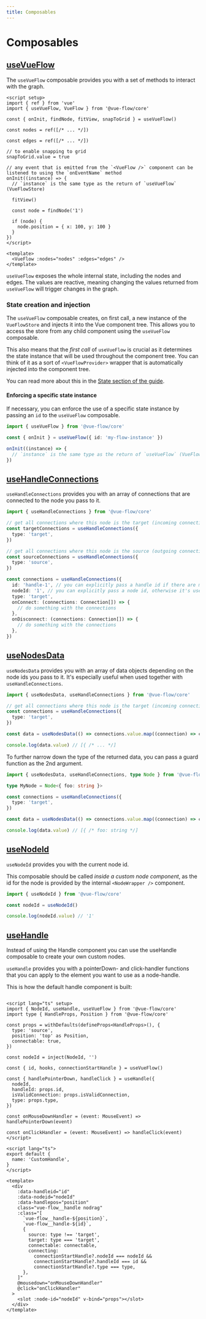 ```yaml
---
title: Composables
---
```


# Composables

## [useVueFlow](/typedocs/functions/useVueFlow)

The `useVueFlow` composable provides you with a set of methods to interact with the graph.

```vue
<script setup>
import { ref } from 'vue'
import { useVueFlow, VueFlow } from '@vue-flow/core'

const { onInit, findNode, fitView, snapToGrid } = useVueFlow()

const nodes = ref([/* ... */])

const edges = ref([/* ... */])

// to enable snapping to grid
snapToGrid.value = true

// any event that is emitted from the `<VueFlow />` component can be listened to using the `onEventName` method
onInit((instance) => {
  // `instance` is the same type as the return of `useVueFlow` (VueFlowStore)
  
  fitView()
  
  const node = findNode('1')
  
  if (node) {
    node.position = { x: 100, y: 100 }
  }
})
</script>

<template>
  <VueFlow :nodes="nodes" :edges="edges" />
</template>
```

`useVueFlow` exposes the whole internal state, including the nodes and edges.
The values are reactive, meaning changing the values returned from `useVueFlow` will trigger changes in the graph.

### State creation and injection

The `useVueFlow` composable creates, on first call, a new instance of the `VueFlowStore` and injects it into the Vue component tree.
This allows you to access the store from any child component using the `useVueFlow` composable.

This also means that the *first call* of `useVueFlow` is crucial as it determines the state instance that will be used throughout the component tree.
You can think of it as a sort of `<VueFlowProvider>` wrapper that is automatically injected into the component tree.

You can read more about this in the [State section of the guide](/guide/vue-flow/state).

#### Enforcing a specific state instance

If necessary, you can enforce the use of a specific state instance by passing an `id` to the `useVueFlow` composable.

```ts
import { useVueFlow } from '@vue-flow/core'

const { onInit } = useVueFlow({ id: 'my-flow-instance' })

onInit((instance) => {
  // `instance` is the same type as the return of `useVueFlow` (VueFlowStore)
})
```

## [useHandleConnections](/typedocs/functions/useHandleConnections)

`useHandleConnections` provides you with an array of connections that are connected to the node you pass to it.

```ts
import { useHandleConnections } from '@vue-flow/core'

// get all connections where this node is the target (incoming connections)
const targetConnections = useHandleConnections({
  type: 'target',
})

// get all connections where this node is the source (outgoing connections)
const sourceConnections = useHandleConnections({
  type: 'source',
})

const connections = useHandleConnections({
  id: 'handle-1', // you can explicitly pass a handle id if there are multiple handles of the same type
  nodeId: '1', // you can explicitly pass a node id, otherwise it's used from the `NodeId  injection
  type: 'target',
  onConnect: (connections: Connection[]) => {
    // do something with the connections
  },
  onDisconnect: (connections: Connection[]) => {
    // do something with the connections
  },
})
```

## [useNodesData](/typedocs/functions/useNodesData)

`useNodesData` provides you with an array of data objects depending on the node ids you pass to it.
It's especially useful when used together with `useHandleConnections`.

```ts
import { useNodesData, useHandleConnections } from '@vue-flow/core'

// get all connections where this node is the target (incoming connections)
const connections = useHandleConnections({
  type: 'target',
})

const data = useNodesData(() => connections.value.map((connection) => connection.source))

console.log(data.value) // [{ /* ... */]
```

To further narrow down the type of the returned data, you can pass a guard function as the 2nd argument.

```ts
import { useNodesData, useHandleConnections, type Node } from '@vue-flow/core'

type MyNode = Node<{ foo: string }>

const connections = useHandleConnections({
  type: 'target',
})

const data = useNodesData(() => connections.value.map((connection) => connection.source), (node): node is MyNode => node.type === 'foo')

console.log(data.value) // [{ /* foo: string */]
```

## [useNodeId](/typedocs/functions/useNodeId)

`useNodeId` provides you with the current node id.

This composable should be called *inside a custom node component*,
as the id for the node is provided by the internal `<NodeWrapper />` component.

```ts
import { useNodeId } from '@vue-flow/core'

const nodeId = useNodeId()

console.log(nodeId.value) // '1'
```

## [useHandle](/typedocs/functions/useHandle)

Instead of using the Handle component you can use the useHandle composable to create your own custom nodes. 

`useHandle`
provides you with a pointerDown- and click-handler functions that you can apply to the element you want to use as a
node-handle.

This is how the default handle component is built:

```vue

<script lang="ts" setup>
import { NodeId, useHandle, useVueFlow } from '@vue-flow/core'
import type { HandleProps, Position } from '@vue-flow/core'

const props = withDefaults(defineProps<HandleProps>(), {
  type: 'source',
  position: 'top' as Position,
  connectable: true,
})

const nodeId = inject(NodeId, '')

const { id, hooks, connectionStartHandle } = useVueFlow()

const { handlePointerDown, handleClick } = useHandle({
  nodeId,
  handleId: props.id,
  isValidConnection: props.isValidConnection,
  type: props.type,
})

const onMouseDownHandler = (event: MouseEvent) => handlePointerDown(event)

const onClickHandler = (event: MouseEvent) => handleClick(event)
</script>

<script lang="ts">
export default {
  name: 'CustomHandle',
}
</script>

<template>
  <div
    :data-handleid="id"
    :data-nodeid="nodeId"
    :data-handlepos="position"
    class="vue-flow__handle nodrag"
    :class="[
      `vue-flow__handle-${position}`,
      `vue-flow__handle-${id}`,
      {
        source: type !== 'target',
        target: type === 'target',
        connectable: connectable,
        connecting:
          connectionStartHandle?.nodeId === nodeId &&
          connectionStartHandle?.handleId === id &&
          connectionStartHandle?.type === type,
      },
    ]"
    @mousedown="onMouseDownHandler"
    @click="onClickHandler"
  >
    <slot :node-id="nodeId" v-bind="props"></slot>
  </div>
</template>
```
